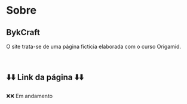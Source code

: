# Sobre
## BykCraft
<p> O site trata-se de uma página fictícia elaborada com o curso Origamid.</p>
<br>

## <p> ⬇️⬇️ Link da página ⬇️⬇️</p>
<p>❌❌ <a>Em andamento</a> </p>